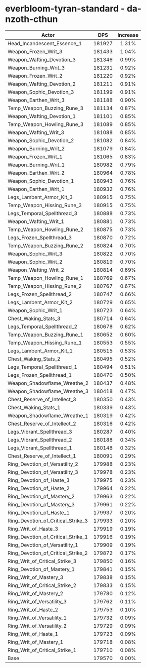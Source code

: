 # everbloom-tyran-standard - da-nzoth-cthun
| Actor | DPS | Increase |
|---|:---:|:---:|
|Head_Incandescent_Essence_1|181927|1.31%|
|Weapon_Frozen_Writ_3|181433|1.04%|
|Weapon_Wafting_Devotion_3|181346|0.99%|
|Weapon_Burning_Writ_3|181231|0.92%|
|Weapon_Frozen_Writ_2|181220|0.92%|
|Weapon_Wafting_Devotion_2|181211|0.91%|
|Weapon_Sophic_Devotion_3|181199|0.91%|
|Weapon_Earthen_Writ_3|181188|0.90%|
|Temp_Weapon_Buzzing_Rune_3|181134|0.87%|
|Weapon_Wafting_Devotion_1|181101|0.85%|
|Temp_Weapon_Howling_Rune_3|181089|0.85%|
|Weapon_Wafting_Writ_3|181088|0.85%|
|Weapon_Sophic_Devotion_2|181082|0.84%|
|Weapon_Burning_Writ_2|181079|0.84%|
|Weapon_Frozen_Writ_1|181065|0.83%|
|Weapon_Burning_Writ_1|180982|0.79%|
|Weapon_Earthen_Writ_2|180964|0.78%|
|Weapon_Sophic_Devotion_1|180943|0.76%|
|Weapon_Earthen_Writ_1|180932|0.76%|
|Legs_Lambent_Armor_Kit_3|180915|0.75%|
|Temp_Weapon_Hissing_Rune_3|180915|0.75%|
|Legs_Temporal_Spellthread_3|180888|0.73%|
|Weapon_Wafting_Writ_1|180881|0.73%|
|Temp_Weapon_Howling_Rune_2|180875|0.73%|
|Legs_Frozen_Spellthread_3|180870|0.72%|
|Temp_Weapon_Buzzing_Rune_2|180824|0.70%|
|Weapon_Sophic_Writ_3|180822|0.70%|
|Weapon_Sophic_Writ_2|180819|0.70%|
|Weapon_Wafting_Writ_2|180814|0.69%|
|Temp_Weapon_Howling_Rune_1|180769|0.67%|
|Temp_Weapon_Hissing_Rune_2|180767|0.67%|
|Legs_Frozen_Spellthread_2|180747|0.66%|
|Legs_Lambent_Armor_Kit_2|180729|0.65%|
|Weapon_Sophic_Writ_1|180723|0.64%|
|Chest_Waking_Stats_3|180714|0.64%|
|Legs_Temporal_Spellthread_2|180678|0.62%|
|Temp_Weapon_Buzzing_Rune_1|180652|0.60%|
|Temp_Weapon_Hissing_Rune_1|180553|0.55%|
|Legs_Lambent_Armor_Kit_1|180515|0.53%|
|Chest_Waking_Stats_2|180495|0.52%|
|Legs_Temporal_Spellthread_1|180494|0.51%|
|Legs_Frozen_Spellthread_1|180470|0.50%|
|Weapon_Shadowflame_Wreathe_2|180437|0.48%|
|Weapon_Shadowflame_Wreathe_3|180418|0.47%|
|Chest_Reserve_of_Intellect_3|180350|0.43%|
|Chest_Waking_Stats_1|180339|0.43%|
|Weapon_Shadowflame_Wreathe_1|180319|0.42%|
|Chest_Reserve_of_Intellect_2|180316|0.42%|
|Legs_Vibrant_Spellthread_3|180287|0.40%|
|Legs_Vibrant_Spellthread_2|180188|0.34%|
|Legs_Vibrant_Spellthread_1|180148|0.32%|
|Chest_Reserve_of_Intellect_1|180091|0.29%|
|Ring_Devotion_of_Versatility_2|179988|0.23%|
|Ring_Devotion_of_Versatility_3|179978|0.23%|
|Ring_Devotion_of_Haste_3|179975|0.23%|
|Ring_Devotion_of_Haste_2|179964|0.22%|
|Ring_Devotion_of_Mastery_2|179963|0.22%|
|Ring_Devotion_of_Mastery_3|179961|0.22%|
|Ring_Devotion_of_Haste_1|179937|0.20%|
|Ring_Devotion_of_Critical_Strike_3|179933|0.20%|
|Ring_Writ_of_Haste_3|179919|0.19%|
|Ring_Devotion_of_Critical_Strike_1|179916|0.19%|
|Ring_Devotion_of_Versatility_1|179909|0.19%|
|Ring_Devotion_of_Critical_Strike_2|179872|0.17%|
|Ring_Writ_of_Critical_Strike_3|179850|0.16%|
|Ring_Devotion_of_Mastery_1|179841|0.15%|
|Ring_Writ_of_Mastery_3|179838|0.15%|
|Ring_Writ_of_Critical_Strike_2|179833|0.15%|
|Ring_Writ_of_Mastery_2|179780|0.12%|
|Ring_Writ_of_Versatility_3|179762|0.11%|
|Ring_Writ_of_Haste_2|179753|0.10%|
|Ring_Writ_of_Versatility_1|179732|0.09%|
|Ring_Writ_of_Versatility_2|179729|0.09%|
|Ring_Writ_of_Haste_1|179723|0.09%|
|Ring_Writ_of_Mastery_1|179718|0.08%|
|Ring_Writ_of_Critical_Strike_1|179710|0.08%|
|Base|179570|0.00%|

